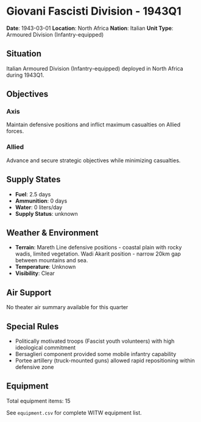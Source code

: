 # Giovani Fascisti Division - 1943Q1

**Date**: 1943-03-01
**Location**: North Africa
**Nation**: Italian
**Unit Type**: Armoured Division (Infantry-equipped)

## Situation

Italian Armoured Division (Infantry-equipped) deployed in North Africa during 1943Q1.

## Objectives

### Axis
Maintain defensive positions and inflict maximum casualties on Allied forces.

### Allied
Advance and secure strategic objectives while minimizing casualties.

## Supply States

- **Fuel**: 2.5 days
- **Ammunition**: 0 days
- **Water**: 0 liters/day
- **Supply Status**: unknown

## Weather & Environment

- **Terrain**: Mareth Line defensive positions - coastal plain with rocky wadis, limited vegetation. Wadi Akarit position - narrow 20km gap between mountains and sea.
- **Temperature**: Unknown
- **Visibility**: Clear

## Air Support

No theater air summary available for this quarter

## Special Rules

- Politically motivated troops (Fascist youth volunteers) with high ideological commitment
- Bersaglieri component provided some mobile infantry capability
- Portee artillery (truck-mounted guns) allowed rapid repositioning within defensive zone

## Equipment

Total equipment items: 15

See `equipment.csv` for complete WITW equipment list.
